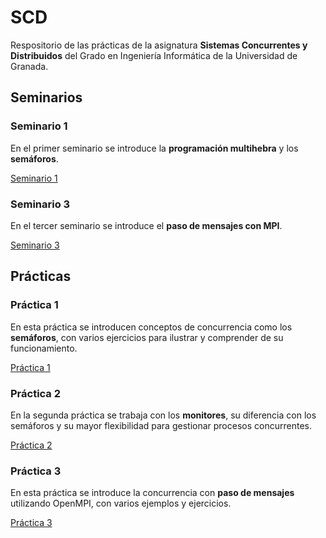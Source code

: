# SCD

Respositorio de las prácticas de la asignatura **Sistemas Concurrentes y Distribuidos** del Grado en Ingeniería Informática de la Universidad de Granada.



## Seminarios

### Seminario 1

En el primer seminario se introduce la **programación multihebra** y los **semáforos**.

[Seminario 1](https://github.com/blancabgz/Sistemas-Concurrentes-Distribuidos/blob/master/Seminario1/calculoconcurrenteysecuencial.cpp)



### Seminario 3

En el tercer seminario se introduce el **paso de mensajes con MPI**.

[Seminario 3](https://github.com/blancabgz/Sistemas-Concurrentes-Distribuidos/blob/master/Seminario3/seminario3.pdf)



## Prácticas

### Práctica 1

En esta práctica se introducen conceptos de concurrencia como los **semáforos**, con varios ejercicios para ilustrar y comprender de su funcionamiento.

[Práctica 1](https://github.com/blancabgz/Sistemas-Concurrentes-Distribuidos/tree/master/Practica1)



### Práctica 2

En la segunda práctica se trabaja con los **monitores**, su diferencia con los semáforos y su mayor flexibilidad para gestionar procesos concurrentes.

[Práctica 2](https://github.com/blancabgz/Sistemas-Concurrentes-Distribuidos/tree/master/Practica2)



### Práctica 3

En esta práctica se introduce la concurrencia con **paso de mensajes** utilizando OpenMPI, con varios ejemplos y ejercicios.

[Práctica 3](https://github.com/blancabgz/Sistemas-Concurrentes-Distribuidos/tree/master/Practica3)